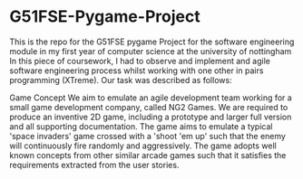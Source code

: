 G51FSE-Pygame-Project
=====================

This is the repo for the G51FSE pygame Project for the software engineering module in my first year of computer science at the university of nottingham
In this piece of coursework, I had to observe and implement and agile software engineering process whilst working with one other in pairs programming (XTreme). Our task was described as follows:



Game Concept
We aim to emulate an agile development team working for a small game development company, called NG2 Games. We are required to produce an inventive 2D game, including a prototype and larger full version and all supporting documentation. The game aims to emulate a typical 'space invaders' game crossed with a 'shoot 'em up' such that the enemy will continuously fire
randomly and aggressively. The game adopts well known concepts from other similar arcade games such that it satisfies the requirements extracted from the user stories.


